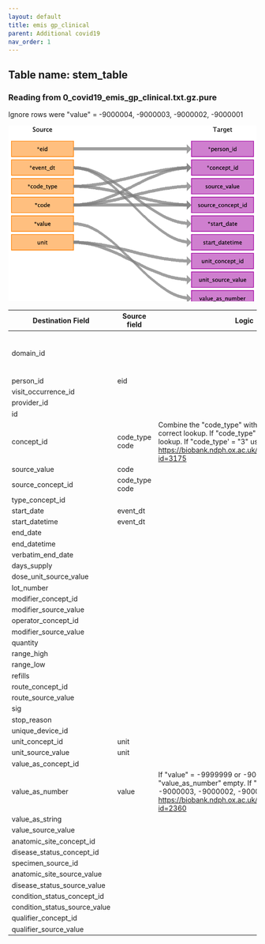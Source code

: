 ```yaml
---
layout: default
title: emis gp_clinical
parent: Additional covid19
nav_order: 1
---
```


## Table name: stem_table

### Reading from 0_covid19_emis_gp_clinical.txt.gz.pure

Ignore rows were "value" = -9000004, -9000003, -9000002, -9000001

![](md_files/image1.png)

| Destination Field | Source field | Logic | Comment field |
| --- | --- | --- | --- |
| domain_id |  |  | All records from covid19_gp_clinical will be inserted in the measurement table. |
| person_id | eid |  |  |
| visit_occurrence_id |  |  |  |
| provider_id |  |  |  |
| id |  |  | Not used. |
| concept_id | code_type<br>code | Combine the "code_type" with the "code" to use the correct lookup. If "code_type" = "2" use SNOMED lookup. If "code_type' = "3" use Local EMIS lookup. https://biobank.ndph.ox.ac.uk/showcase/coding.cgi?id=3175<br> |  |
| source_value | code |  |  |
| source_concept_id | code_type<br>code |  |  |
| type_concept_id |  |  | 32817: EHR |
| start_date | event_dt |  |  |
| start_datetime | event_dt |  |  |
| end_date |  |  |  |
| end_datetime |  |  |  |
| verbatim_end_date |  |  |  |
| days_supply |  |  |  |
| dose_unit_source_value |  |  |  |
| lot_number |  |  |  |
| modifier_concept_id |  |  |  |
| modifier_source_value |  |  |  |
| operator_concept_id |  |  |  |
| modifier_source_value |  |  |  |
| quantity |  |  |  |
| range_high |  |  |  |
| range_low |  |  |  |
| refills |  |  |  |
| route_concept_id |  |  |  |
| route_source_value |  |  |  |
| sig |  |  |  |
| stop_reason |  |  |  |
| unique_device_id |  |  |  |
| unit_concept_id | unit |  |  |
| unit_source_value | unit |  |  |
| value_as_concept_id |  |  |  |
| value_as_number | value | If "value" = -9999999 or -9000099 leave "value_as_number" empty.  If "values" = -9000004, -9000003, -9000002, -9000001 ignore the row. https://biobank.ndph.ox.ac.uk/showcase/coding.cgi?id=2360 |  |
| value_as_string |  |  |  |
| value_source_value |  |  |  |
| anatomic_site_concept_id |  |  |  |
| disease_status_concept_id |  |  |  |
| specimen_source_id |  |  |  |
| anatomic_site_source_value |  |  |  |
| disease_status_source_value |  |  |  |
| condition_status_concept_id |  |  |  |
| condition_status_source_value |  |  |  |
| qualifier_concept_id |  |  |  |
| qualifier_source_value |  |  |  |